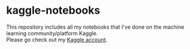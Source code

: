 # kaggle-notebooks
This repository includes all my notebooks that I've done on the machine learning community/platform Kaggle. \
Please go check out my [Kaggle account](https://www.kaggle.com/olliglorioso).
